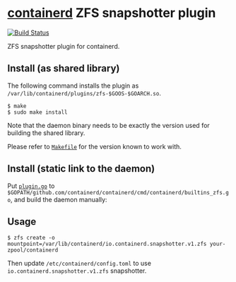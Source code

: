 # [containerd](https://github.com/containerd/containerd) ZFS snapshotter plugin

[![Build Status](https://travis-ci.org/AkihiroSuda/containerd-zfs.svg)](https://travis-ci.org/AkihiroSuda/containerd-zfs)

ZFS snapshotter plugin for containerd.

## Install (as shared library)

The following command installs the plugin as `/var/lib/containerd/plugins/zfs-$GOOS-$GOARCH.so`.

```console
$ make
$ sudo make install
```

Note that the daemon binary needs to be exactly the version used for building the shared library.

Please refer to [`Makefile`](./Makefile) for the version known to work with.

## Install (static link to the daemon)

Put [`plugin.go`](plugin.go) to `$GOPATH/github.com/containerd/containerd/cmd/containerd/builtins_zfs.go`, and build the daemon manually:


## Usage

```console
$ zfs create -o mountpoint=/var/lib/containerd/io.containerd.snapshotter.v1.zfs your-zpool/containerd
```

Then update `/etc/containerd/config.toml` to use `io.containerd.snapshotter.v1.zfs` snapshotter.
